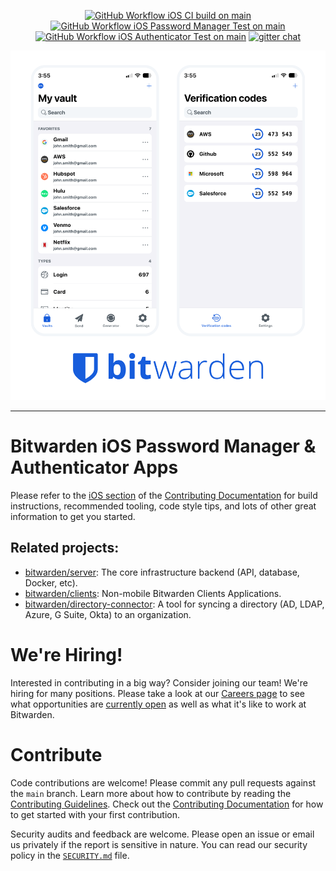 <p align="center">
    <a href="https://github.com/bitwarden/ios/actions/workflows/ci-main.yml?query=branch:main" target="_blank"><img src="https://github.com/bitwarden/ios/actions/workflows/CI-main.yml/badge.svg?branch=main" alt="GitHub Workflow iOS CI build on main" /></a>
    <a href="https://github.com/bitwarden/ios/actions/workflows/test.yml?query=branch:main" target="_blank"><img src="https://github.com/bitwarden/ios/actions/workflows/test.yml/badge.svg?branch=main" alt="GitHub Workflow iOS Password Manager Test on main" /></a>
    <a href="https://github.com/bitwarden/ios/actions/workflows/test-bwa.yml?query=branch:main" target="_blank"><img src="https://github.com/bitwarden/ios/actions/workflows/test-bwa.yml/badge.svg?branch=main" alt="GitHub Workflow iOS Authenticator Test on main" /></a>
    <a href="https://gitter.im/bitwarden/Lobby" target="_blank"><img src="https://badges.gitter.im/bitwarden/Lobby.svg" alt="gitter chat" /></a>
</p>
<p align="center">
    <picture>
        <source media="(prefers-color-scheme: dark)" srcset=".github/images/ios-dark.png">
        <source media="(prefers-color-scheme: light)" srcset=".github/images/ios-light.png">
        <img alt="Bitwarden iOS apps screenshots." src=".github/images/ios-light.png">
    </picture>
</p>

---

# Bitwarden iOS Password Manager & Authenticator Apps

Please refer to the [iOS section](https://contributing.bitwarden.com/getting-started/mobile/ios/) of the [Contributing Documentation](https://contributing.bitwarden.com/) for build instructions, recommended tooling, code style tips, and lots of other great information to get you started.

## Related projects:

- [bitwarden/server](https://github.com/bitwarden/server): The core infrastructure backend (API, database, Docker, etc).
- [bitwarden/clients](https://github.com/bitwarden/clients): Non-mobile Bitwarden Clients Applications.
- [bitwarden/directory-connector](https://github.com/bitwarden/directory-connector): A tool for syncing a directory (AD, LDAP, Azure, G Suite, Okta) to an organization.

# We're Hiring!

Interested in contributing in a big way? Consider joining our team! We're hiring for many positions. Please take a look at our [Careers page](https://bitwarden.com/careers/) to see what opportunities are [currently open](https://bitwarden.com/careers/#open-positions) as well as what it's like to work at Bitwarden.

# Contribute

Code contributions are welcome! Please commit any pull requests against the `main` branch. Learn more about how to contribute by reading the [Contributing Guidelines](https://contributing.bitwarden.com/contributing/). Check out the [Contributing Documentation](https://contributing.bitwarden.com/) for how to get started with your first contribution.

Security audits and feedback are welcome. Please open an issue or email us privately if the report is sensitive in nature. You can read our security policy in the [`SECURITY.md`](SECURITY.md) file.